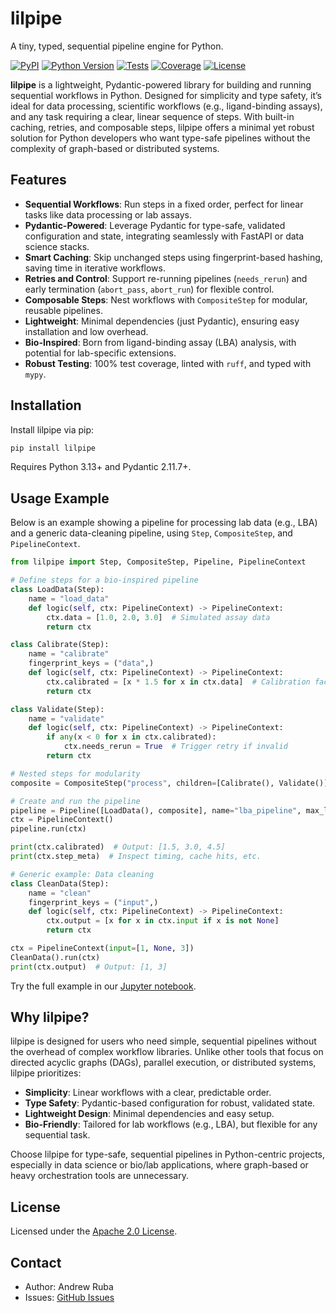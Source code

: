 # lilpipe

A tiny, typed, sequential pipeline engine for Python.

[![PyPI](https://img.shields.io/pypi/v/lilpipe.svg)](https://pypi.org/project/lilpipe/)
[![Python Version](https://img.shields.io/pypi/pyversions/lilpipe.svg)](https://pypi.org/project/lilpipe/)
[![Tests](https://github.com/andrewruba/lilpipe/actions/workflows/ci.yaml/badge.svg)](https://github.com/andrewruba/lilpipe/actions)
[![Coverage](https://codecov.io/gh/andrewruba/lilpipe/branch/main/graph/badge.svg)](https://codecov.io/gh/andrewruba/lilpipe)
[![License](https://img.shields.io/badge/license-Apache%202.0-blue.svg)](https://github.com/your-username/lilpipe/blob/main/LICENSE)

**lilpipe** is a lightweight, Pydantic-powered library for building and running sequential workflows in Python. Designed for simplicity and type safety, it’s ideal for data processing, scientific workflows (e.g., ligand-binding assays), and any task requiring a clear, linear sequence of steps. With built-in caching, retries, and composable steps, lilpipe offers a minimal yet robust solution for Python developers who want type-safe pipelines without the complexity of graph-based or distributed systems.

## Features

- **Sequential Workflows**: Run steps in a fixed order, perfect for linear tasks like data processing or lab assays.
- **Pydantic-Powered**: Leverage Pydantic for type-safe, validated configuration and state, integrating seamlessly with FastAPI or data science stacks.
- **Smart Caching**: Skip unchanged steps using fingerprint-based hashing, saving time in iterative workflows.
- **Retries and Control**: Support re-running pipelines (`needs_rerun`) and early termination (`abort_pass`, `abort_run`) for flexible control.
- **Composable Steps**: Nest workflows with `CompositeStep` for modular, reusable pipelines.
- **Lightweight**: Minimal dependencies (just Pydantic), ensuring easy installation and low overhead.
- **Bio-Inspired**: Born from ligand-binding assay (LBA) analysis, with potential for lab-specific extensions.
- **Robust Testing**: 100% test coverage, linted with `ruff`, and typed with `mypy`.

## Installation

Install lilpipe via pip:

```bash
pip install lilpipe
```

Requires Python 3.13+ and Pydantic 2.11.7+.

## Usage Example

Below is an example showing a pipeline for processing lab data (e.g., LBA) and a generic data-cleaning pipeline, using `Step`, `CompositeStep`, and `PipelineContext`.

```python
from lilpipe import Step, CompositeStep, Pipeline, PipelineContext

# Define steps for a bio-inspired pipeline
class LoadData(Step):
    name = "load_data"
    def logic(self, ctx: PipelineContext) -> PipelineContext:
        ctx.data = [1.0, 2.0, 3.0]  # Simulated assay data
        return ctx

class Calibrate(Step):
    name = "calibrate"
    fingerprint_keys = ("data",)
    def logic(self, ctx: PipelineContext) -> PipelineContext:
        ctx.calibrated = [x * 1.5 for x in ctx.data]  # Calibration factor
        return ctx

class Validate(Step):
    name = "validate"
    def logic(self, ctx: PipelineContext) -> PipelineContext:
        if any(x < 0 for x in ctx.calibrated):
            ctx.needs_rerun = True  # Trigger retry if invalid
        return ctx

# Nested steps for modularity
composite = CompositeStep("process", children=[Calibrate(), Validate()])

# Create and run the pipeline
pipeline = Pipeline([LoadData(), composite], name="lba_pipeline", max_loops=3)
ctx = PipelineContext()
pipeline.run(ctx)

print(ctx.calibrated)  # Output: [1.5, 3.0, 4.5]
print(ctx.step_meta)  # Inspect timing, cache hits, etc.

# Generic example: Data cleaning
class CleanData(Step):
    name = "clean"
    fingerprint_keys = ("input",)
    def logic(self, ctx: PipelineContext) -> PipelineContext:
        ctx.output = [x for x in ctx.input if x is not None]
        return ctx

ctx = PipelineContext(input=[1, None, 3])
CleanData().run(ctx)
print(ctx.output)  # Output: [1, 3]
```

Try the full example in our [Jupyter notebook](examples/example.ipynb).

## Why lilpipe?

lilpipe is designed for users who need simple, sequential pipelines without the overhead of complex workflow libraries. Unlike other tools that focus on directed acyclic graphs (DAGs), parallel execution, or distributed systems, lilpipe prioritizes:

- **Simplicity**: Linear workflows with a clear, predictable order.
- **Type Safety**: Pydantic-based configuration for robust, validated state.
- **Lightweight Design**: Minimal dependencies and easy setup.
- **Bio-Friendly**: Tailored for lab workflows (e.g., LBA), but flexible for any sequential task.

Choose lilpipe for type-safe, sequential pipelines in Python-centric projects, especially in data science or bio/lab applications, where graph-based or heavy orchestration tools are unnecessary.

## License

Licensed under the [Apache 2.0 License](LICENSE).

## Contact

- Author: Andrew Ruba
- Issues: [GitHub Issues](https://github.com/andrewruba/lilpipe/issues)

